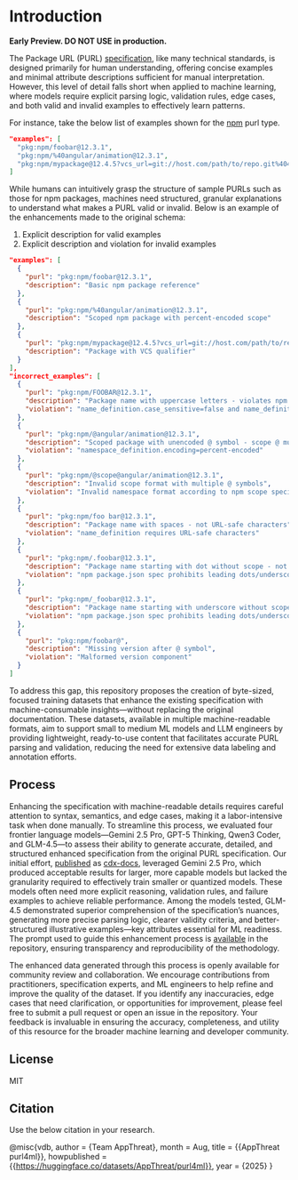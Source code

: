 # Introduction

**Early Preview. DO NOT USE in production.**

The Package URL (PURL) [specification](https://github.com/package-url/purl-spec), like many technical standards, is designed primarily for human understanding, offering concise examples and minimal attribute descriptions sufficient for manual interpretation. However, this level of detail falls short when applied to machine learning, where models require explicit parsing logic, validation rules, edge cases, and both valid and invalid examples to effectively learn patterns.

For instance, take the below list of examples shown for the [npm](https://github.com/package-url/purl-spec/blob/373482246a06e86b9123d1d5ed75f2ea306e228d/types/npm-definition.json#L27) purl type.

```json
"examples": [
  "pkg:npm/foobar@12.3.1",
  "pkg:npm/%40angular/animation@12.3.1",
  "pkg:npm/mypackage@12.4.5?vcs_url=git://host.com/path/to/repo.git%404345abcd34343"
]
```

While humans can intuitively grasp the structure of sample PURLs such as those for npm packages, machines need structured, granular explanations to understand what makes a PURL valid or invalid. Below is an example of the enhancements made to the original schema:

1. Explicit description for valid examples
2. Explicit description and violation for invalid examples

```json
"examples": [
  {
    "purl": "pkg:npm/foobar@12.3.1",
    "description": "Basic npm package reference"
  },
  {
    "purl": "pkg:npm/%40angular/animation@12.3.1",
    "description": "Scoped npm package with percent-encoded scope"
  },
  {
    "purl": "pkg:npm/mypackage@12.4.5?vcs_url=git://host.com/path/to/repo.git%404345abcd34343",
    "description": "Package with VCS qualifier"
  }
],
"incorrect_examples": [
  {
    "purl": "pkg:npm/FOOBAR@12.3.1",
    "description": "Package name with uppercase letters - violates npm naming rules requiring lowercase",
    "violation": "name_definition.case_sensitive=false and name_definition.encoding=lowercase"
  },
  {
    "purl": "pkg:npm/@angular/animation@12.3.1",
    "description": "Scoped package with unencoded @ symbol - scope @ must be percent-encoded as %40",
    "violation": "namespace_definition.encoding=percent-encoded"
  },
  {
    "purl": "pkg:npm/@scope@angular/animation@12.3.1",
    "description": "Invalid scope format with multiple @ symbols",
    "violation": "Invalid namespace format according to npm scope specification"
  },
  {
    "purl": "pkg:npm/foo bar@12.3.1",
    "description": "Package name with spaces - not URL-safe characters",
    "violation": "name_definition requires URL-safe characters"
  },
  {
    "purl": "pkg:npm/.foobar@12.3.1",
    "description": "Package name starting with dot without scope - not permitted for unscoped packages",
    "violation": "npm package.json spec prohibits leading dots/underscores for unscoped packages"
  },
  {
    "purl": "pkg:npm/_foobar@12.3.1",
    "description": "Package name starting with underscore without scope - not permitted for unscoped packages",
    "violation": "npm package.json spec prohibits leading dots/underscores for unscoped packages"
  },
  {
    "purl": "pkg:npm/foobar@",
    "description": "Missing version after @ symbol",
    "violation": "Malformed version component"
  }
]
```

To address this gap, this repository proposes the creation of byte-sized, focused training datasets that enhance the existing specification with machine-consumable insights—without replacing the original documentation. These datasets, available in multiple machine-readable formats, aim to support small to medium ML models and LLM engineers by providing lightweight, ready-to-use content that facilitates accurate PURL parsing and validation, reducing the need for extensive data labeling and annotation efforts.

## Process

Enhancing the specification with machine-readable details requires careful attention to syntax, semantics, and edge cases, making it a labor-intensive task when done manually. To streamline this process, we evaluated four frontier language models—Gemini 2.5 Pro, GPT-5 Thinking, Qwen3 Coder, and GLM-4.5—to assess their ability to generate accurate, detailed, and structured enhanced specification from the original PURL specification. Our initial effort, [published](https://github.com/CycloneDX/cdxgen/blob/master/contrib/fine-tuning/semantics/purl-101.jsonl) as [cdx-docs](https://huggingface.co/datasets/CycloneDX/cdx-docs), leveraged Gemini 2.5 Pro, which produced acceptable results for larger, more capable models but lacked the granularity required to effectively train smaller or quantized models. These models often need more explicit reasoning, validation rules, and failure examples to achieve reliable performance. Among the models tested, GLM-4.5 demonstrated superior comprehension of the specification’s nuances, generating more precise parsing logic, clearer validity criteria, and better-structured illustrative examples—key attributes essential for ML readiness. The prompt used to guide this enhancement process is [available](./PROMPT.md) in the repository, ensuring transparency and reproducibility of the methodology.

The enhanced data generated through this process is openly available for community review and collaboration. We encourage contributions from practitioners, specification experts, and ML engineers to help refine and improve the quality of the dataset. If you identify any inaccuracies, edge cases that need clarification, or opportunities for improvement, please feel free to submit a pull request or open an issue in the repository. Your feedback is invaluable in ensuring the accuracy, completeness, and utility of this resource for the broader machine learning and developer community.

## License

MIT

## Citation

Use the below citation in your research.

@misc{vdb,
  author = {Team AppThreat},
  month = Aug,
  title = {{AppThreat purl4ml}},
  howpublished = {{https://huggingface.co/datasets/AppThreat/purl4ml}},
  year = {2025}
}
